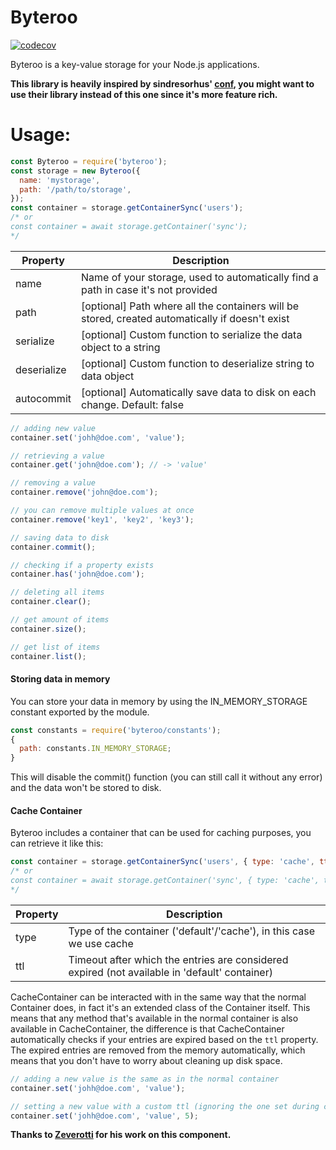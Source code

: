 # Byteroo

[![codecov](https://codecov.io/gh/JMax45/byteroo/branch/master/graph/badge.svg?token=ISW3Z8TOSJ)](https://codecov.io/gh/JMax45/byteroo)

Byteroo is a key-value storage for your Node.js applications.

**This library is heavily inspired by sindresorhus' [conf](https://github.com/sindresorhus/conf), you might want to use their library instead of this one since it's more feature rich.**

# Usage:

```js
const Byteroo = require('byteroo');
const storage = new Byteroo({
  name: 'mystorage',
  path: '/path/to/storage',
});
const container = storage.getContainerSync('users');
/* or
const container = await storage.getContainer('sync');
*/
```

| Property    | Description                                                                                     |
| ----------- | ----------------------------------------------------------------------------------------------- |
| name        | Name of your storage, used to automatically find a path in case it's not provided               |
| path        | [optional] Path where all the containers will be stored, created automatically if doesn't exist |
| serialize   | [optional] Custom function to serialize the data object to a string                             |
| deserialize | [optional] Custom function to deserialize string to data object                                 |
| autocommit  | [optional] Automatically save data to disk on each change. Default: false                       |

```js
// adding new value
container.set('johh@doe.com', 'value');

// retrieving a value
container.get('john@doe.com'); // -> 'value'

// removing a value
container.remove('john@doe.com');

// you can remove multiple values at once
container.remove('key1', 'key2', 'key3');

// saving data to disk
container.commit();

// checking if a property exists
container.has('john@doe.com');

// deleting all items
container.clear();

// get amount of items
container.size();

// get list of items
container.list();
```

#### Storing data in memory

You can store your data in memory by using the IN_MEMORY_STORAGE constant exported by the module.

```js
const constants = require('byteroo/constants');
{
  path: constants.IN_MEMORY_STORAGE;
}
```

This will disable the commit() function (you can still call it without any error) and the data won't be stored to disk.

#### Cache Container

Byteroo includes a container that can be used for caching purposes, you can retrieve it like this:

```js
const container = storage.getContainerSync('users', { type: 'cache', ttl: 30 });
/* or
const container = await storage.getContainer('sync', { type: 'cache', ttl: 30 });
*/
```

| Property | Description                                                                                   |
| -------- | --------------------------------------------------------------------------------------------- |
| type     | Type of the container ('default'/'cache'), in this case we use cache                          |
| ttl      | Timeout after which the entries are considered expired (not available in 'default' container) |

CacheContainer can be interacted with in the same way that the normal Container does, in fact it's an extended class of the Container itself. This means that any method that's available in the normal container is also available in CacheContainer, the difference is that CacheContainer automatically checks if your entries are expired based on the `ttl` property. The expired entries are removed from the memory automatically, which means that you don't have to worry about cleaning up disk space.

```js
// adding a new value is the same as in the normal container
container.set('johh@doe.com', 'value');

// setting a new value with a custom ttl (ignoring the one set during container creation)
container.set('johh@doe.com', 'value', 5);
```

**Thanks to [Zeverotti](https://github.com/Zeverotti) for his work on this component.**
